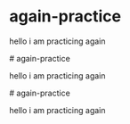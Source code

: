 # again-practice
<p> hello i am practicing again</p>
# again-practice
<p> hello i am practicing again</p>
# again-practice
<p> hello i am practicing again</p>